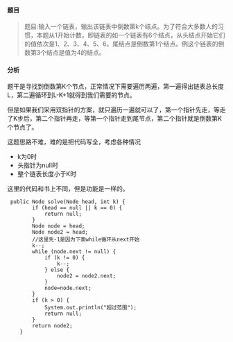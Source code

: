 #### 题目

> 题目:输入一个链表，输出该链表中倒数第k个结点。为了符合大多数人的习惯，本题从1开始计数，即链表的如一个链表有6个结点，从头结点开始它们的值依次是1、2、3、4、5、6。尾结点是倒数第1个结点。例这个链表的倒数第3个结点是值为4的结点。

#### 分析

题干是寻找到倒数第K个节点，正常情况下需要遍历两遍，第一遍得出链表总长度L，第二遍循环到L-K+1就得到我们需要的节点。

但是如果我们采用双指针的方案，就只遍历一遍就可以了，第一个指针先走，等走了K步后，第二个指针再走，等第一个指针走到尾节点，第二个指针就是倒数第K个节点了。

这题思路不难，难的是把代码写全，考虑各种情况

- k为0时
- 头指针为null时
- 整个链表长度小于K时

这里的代码和书上不同，但是功能是一样的。

```
 public Node solve(Node head, int k) {
        if (head == null || k == 0) {
            return null;
        }
        Node node = head;
        Node node2 = head;
        //这里先-1是因为下面while循环从next开始
        k--;
        while (node.next != null) {
            if (k != 0) {
                k--;
            } else {
                node2 = node2.next;
            }
            node=node.next;
        }
        if (k > 0) {
            System.out.println("超过范围");
            return null;
        }
        return node2;
    }
```

